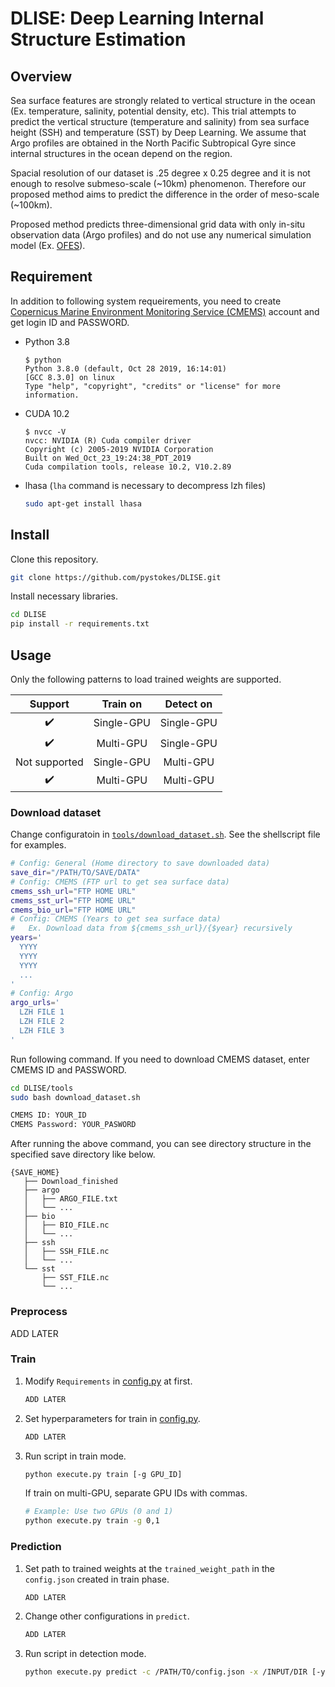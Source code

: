 # DLISE: Deep Learning Internal Structure Estimation

## Overview

Sea surface features are strongly related to vertical structure in the ocean (Ex. temperature, salinity, potential density, etc). This trial attempts to predict the vertical structure (temperature and salinity) from sea surface height (SSH) and temperature (SST) by Deep Learning. We assume that Argo profiles are obtained in the North Pacific Subtropical Gyre since internal structures in the ocean depend on the region.

Spacial resolution of our dataset is .25 degree x 0.25 degree and it is not enough to resolve submeso-scale (~10km) phenomenon. Therefore our proposed method aims to predict the difference in the order of meso-scale (~100km).

Proposed method predicts three-dimensional grid data with only in-situ observation data (Argo profiles) and do not use any numerical simulation model (Ex. [OFES](http://www.jamstec.go.jp/ofes/)).

## Requirement

In addition to following system requeirements, you need to create [Copernicus Marine Environment Monitoring Service (CMEMS)](https://marine.copernicus.eu/) account and get login ID and PASSWORD.

- Python 3.8

    ```text
    $ python
    Python 3.8.0 (default, Oct 28 2019, 16:14:01) 
    [GCC 8.3.0] on linux
    Type "help", "copyright", "credits" or "license" for more information.
    ```

- CUDA 10.2

    ```text
    $ nvcc -V
    nvcc: NVIDIA (R) Cuda compiler driver
    Copyright (c) 2005-2019 NVIDIA Corporation
    Built on Wed_Oct_23_19:24:38_PDT_2019
    Cuda compilation tools, release 10.2, V10.2.89
    ```

- lhasa (`lha` command is necessary to decompress lzh files)

    ```bash
    sudo apt-get install lhasa
    ```

## Install

Clone this repository.

```bash
git clone https://github.com/pystokes/DLISE.git
```

Install necessary libraries.

```bash
cd DLISE
pip install -r requirements.txt
```

## Usage

Only the following patterns to load trained weights are supported.

|Support|Train on|Detect on|
|:---:|:---:|:---:|
|:heavy_check_mark:|Single-GPU|Single-GPU|
|:heavy_check_mark:|Multi-GPU|Single-GPU|
|Not supported|Single-GPU|Multi-GPU|
|:heavy_check_mark:|Multi-GPU|Multi-GPU|

### Download dataset

Change configuratoin in [`tools/download_dataset.sh`](https://github.com/pystokes/DLISE/blob/master/tools/download_dataset.sh). See the shellscript file for examples.

```bash
# Config: General (Home directory to save downloaded data)
save_dir="/PATH/TO/SAVE/DATA"
# Config: CMEMS (FTP url to get sea surface data)
cmems_ssh_url="FTP HOME URL"
cmems_sst_url="FTP HOME URL"
cmems_bio_url="FTP HOME URL"
# Config: CMEMS (Years to get sea surface data)
#   Ex. Download data from ${cmems_ssh_url}/{$year} recursively
years='
  YYYY
  YYYY
  YYYY
  ...
'
# Config: Argo
argo_urls='
  LZH FILE 1
  LZH FILE 2
  LZH FILE 3
'
```

Run following command. If you need to download CMEMS dataset, enter CMEMS ID and PASSWORD.

```bash
cd DLISE/tools
sudo bash download_dataset.sh

CMEMS ID: YOUR_ID
CMEMS Password: YOUR_PASWORD
```

After running the above command, you can see directory structure in the specified save directory like below.

```text
{SAVE_HOME}
   ├── Download_finished
   ├── argo
   │   ├── ARGO_FILE.txt
   │   └── ...
   ├── bio
   │   ├── BIO_FILE.nc
   │   └── ...
   ├── ssh
   │   ├── SSH_FILE.nc
   │   └── ...
   └── sst
       ├── SST_FILE.nc
       └── ...
```

### Preprocess

ADD LATER

### Train

1. Modify `Requirements` in [config.py](https://github.com/pystokes/DLISE/blob/master/config.py) at first.

    ```python
    ADD LATER
    ```

2. Set hyperparameters for train in [config.py](https://github.com/pystokes/DLISE/blob/master/config.py).

    ```python
    ADD LATER
    ```

3. Run script in train mode.

    ```bash
    python execute.py train [-g GPU_ID]
    ```

    If train on multi-GPU, separate GPU IDs with commas.

    ```bash
    # Example: Use two GPUs (0 and 1)
    python execute.py train -g 0,1
    ```

### Prediction

1. Set path to trained weights at the `trained_weight_path` in the `config.json` created in train phase.

    ```python
    ADD LATER
    ```

2. Change other configurations in `predict`.

    ```python
    ADD LATER
    ```

3. Run script in detection mode.

    ```bash
    python execute.py predict -c /PATH/TO/config.json -x /INPUT/DIR [-y /OUTPUT/DIR]
    ```

